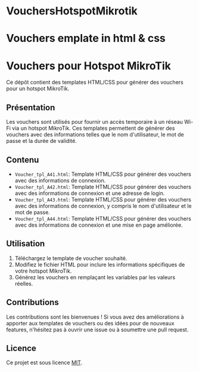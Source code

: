 # VouchersHotspotMikrotik
# Vouchers emplate in html & css

# Vouchers pour Hotspot MikroTik

Ce dépôt contient des templates HTML/CSS pour générer des vouchers pour un hotspot MikroTik.

## Présentation

Les vouchers sont utilisés pour fournir un accès temporaire à un réseau Wi-Fi via un hotspot MikroTik. Ces templates permettent de générer des vouchers avec des informations telles que le nom d'utilisateur, le mot de passe et la durée de validité.

## Contenu

- `Voucher_tpl_A41.html`: Template HTML/CSS pour générer des vouchers avec des informations de connexion.
- `Voucher_tpl_A42.html`: Template HTML/CSS pour générer des vouchers avec des informations de connexion et une adresse de login.
- `Voucher_tpl_A43.html`: Template HTML/CSS pour générer des vouchers avec des informations de connexion, y compris le nom d'utilisateur et le mot de passe.
- `Voucher_tpl_A44.html`: Template HTML/CSS pour générer des vouchers avec des informations de connexion et une mise en page améliorée.

## Utilisation

1. Téléchargez le template de voucher souhaité.
2. Modifiez le fichier HTML pour inclure les informations spécifiques de votre hotspot MikroTik.
3. Générez les vouchers en remplaçant les variables par les valeurs réelles.

## Contributions

Les contributions sont les bienvenues ! Si vous avez des améliorations à apporter aux templates de vouchers ou des idées pour de nouveaux features, n'hésitez pas à ouvrir une issue ou à soumettre une pull request.

## Licence

Ce projet est sous licence [MIT](LICENSE).

